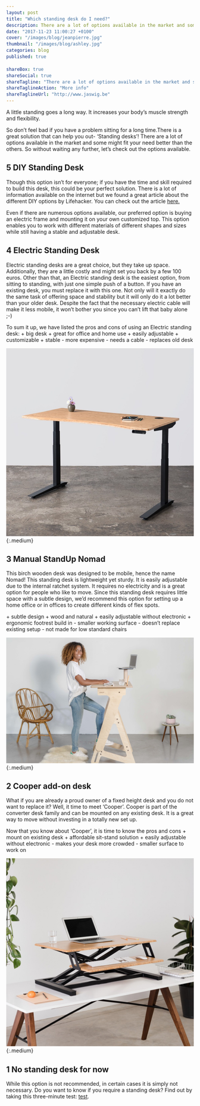 ```yaml
---
layout: post
title: "Which standing desk do I need?"
description: There are a lot of options available in the market and some might fit your need better than the others.
date: "2017-11-23 11:00:27 +0100"
cover: "/images/blog/jeanpierre.jpg"
thumbnail: "/images/blog/ashley.jpg"
categories: blog
published: true

shareBox: true
shareSocial: true
shareTagline: "There are a lot of options available in the market and some might fit your need better than the others."
shareTaglineAction: "More info"
shareTaglineUrl: "http://www.jaswig.be"
---
```


A little standing goes a long way. It increases your body’s muscle strength and flexibility.
<!--more-->
So don’t feel bad if you have a problem sitting for a long time.There is a great solution that can help you out- ‘Standing desks’! 
There are a lot of options available in the market and some might fit your need better than the others. So without waiting any further, 
let’s check out the options available.

## 5 DIY Standing Desk

Though this option isn’t for everyone; if you have the time and skill required to build this desk, this could be your perfect solution.
There is a lot of information available on the internet but we found a great article about the different DIY options by Lifehacker. 
You can check out the article [here.](https://lifehacker.com/5929765/make-yourself-a-standing-desk-this-weekend)
  
Even if there are numerous options available, our preferred option is buying an electric frame and mounting it on your own customized top.
This option enables you to work with different materials of different shapes and sizes while still having a stable and adjustable desk.

## 4 Electric Standing Desk

Electric standing desks are a great choice, but they take up space. 
Additionally, they are a little costly and might set you back by a few 100 euros. 
Other than that, an Electric standing desk is the easiest option, from sitting to standing, with just one simple push of a button.
If you have an existing desk, you must replace it with this one. Not only will it exactly do the same task of offering space and 
stability but it will only do it a lot better than your older desk. Despite the fact that the necessary electric cable will make it 
less mobile, it won’t bother you since you can’t lift that baby alone ;-)
 
To sum it up, we have listed the pros and cons of using an Electric standing desk: 
\+ big desk
\+ great for office and home use
\+ easily adjustable
\+ customizable
\+ stable
\- more expensive
\- needs a cable
\- replaces old desk

![Jarvis desk](/images/blog/jarvis.jpg){:.medium}

## 3 Manual StandUp Nomad

This birch wooden desk was designed to be mobile, hence the name Nomad! This standing desk is lightweight yet sturdy. 
It is easily adjustable due to the internal ratchet system. 
It requires no electricity and is a great option for people who like to move. 
Since this standing desk requires little space with a subtle design, we’d recommend this option for setting up a home office or 
in offices to create different kinds of flex spots.


\+ subtle design
\+ wood and natural
\+ easily adjustable without electronic
\+ ergonomic footrest build in
\- smaller working surface
\- doesn’t replace existing setup
\- not made for low standard chairs

![StandUp desk](/images/blog/standup.jpg){:.medium}

## 2 Cooper add-on desk

What if you are already a proud owner of a fixed height desk and you do not want to replace it? Well, it time to meet ‘Cooper’.
Cooper is part of the converter desk family and can be mounted on any existing desk. 
It is a great way to move without investing in a totally new set up.

Now that you know about ‘Cooper’, it is time to know the pros and cons
\+ mount on existing desk
\+ affordable sit-stand solution
\+ easily adjustable without electronic
\- makes your desk more crowded
\- smaller surface to work on

![Cooper standing desk](/images/blog/cooper.jpg){:.medium}

## 1 No standing desk for now

While this option is not recommended, in certain cases it is simply not necessary. 
Do you want to know if you require a standing desk? Find out by taking this three-minute test: 
[test](http://www.jaswig.be/quiz/).
